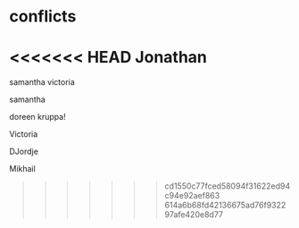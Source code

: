 # conflicts

<<<<<<< HEAD
Jonathan
=======
samantha
victoria


samantha

doreen kruppa!


Victoria

DJordje 






























































































Mikhail
>>>>>>> cd1550c77fced58094f31622ed94c94e92aef863
>>>>>>> 614a6b68fd42136675ad76f932297afe420e8d77
